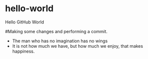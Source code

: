 # hello-world

Hello GitHub  World

#Making some changes and performing a commit.
- The man who has no imagination has no wings
- It is not how much we have, but how much we enjoy, that makes happiness.

